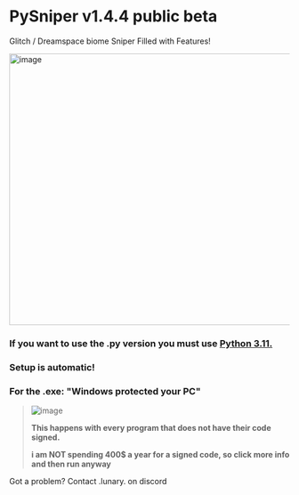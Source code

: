 # PySniper v1.4.4 public beta
Glitch / Dreamspace biome Sniper Filled with Features!


<img width="578" height="488" alt="image" src="https://github.com/user-attachments/assets/0f429a38-1a3d-46c4-8c9b-28062fe54bec" />



### If you want to use the .py version you must use [Python 3.11.](https://www.python.org/downloads/release/python-3110/)

### Setup is automatic!

### For the .exe: "Windows protected your PC"

> ![image](https://github.com/user-attachments/assets/a9c9524e-dde8-4047-bdcc-c8f8c6245126)
>
> **This happens with every program that does not have their code signed.**
>
> **i am **NOT** spending 400$ a year for a signed code, so click more info and then run anyway**


Got a problem? Contact .lunary. on discord
